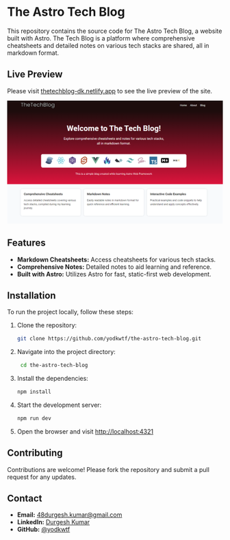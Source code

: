 # The Astro Tech Blog

This repository contains the source code for The Astro Tech Blog, a website built with Astro. The Tech Blog is a platform where comprehensive cheatsheets and detailed notes on various tech stacks are shared, all in markdown format.

## Live Preview

Please visit [thetechblog-dk.netlify.app](https://thetechblog-dk.netlify.app) to see the live preview of the site.

![The Astro Tech Blog](/public/og-image.png)

## Features

- **Markdown Cheatsheets:** Access cheatsheets for various tech stacks.
- **Comprehensive Notes:** Detailed notes to aid learning and reference.
- **Built with Astro:** Utilizes Astro for fast, static-first web development.

## Installation

To run the project locally, follow these steps:

1. Clone the repository:

   ```bash
   git clone https://github.com/yodkwtf/the-astro-tech-blog.git
   ```

2. Navigate into the project directory:

   ```bash
    cd the-astro-tech-blog
   ```

3. Install the dependencies:

   ```bash
   npm install
   ```

4. Start the development server:

   ```bash
   npm run dev
   ```

5. Open the browser and visit [http://localhost:4321](http://localhost:4321)

## Contributing

Contributions are welcome! Please fork the repository and submit a pull request for any updates.

## Contact

- **Email:** [48durgesh.kumar@gmail.com](mailto:48durgesh.kumar@gmail.com)
- **LinkedIn:** [Durgesh Kumar](https://www.linkedin.com/in/durgesh-chaudhary/)
- **GitHub:** [@yodkwtf](https://github.com/yodkwtf)
